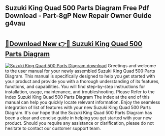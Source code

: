 ## Suzuki King Quad 500 Parts Diagram Free Pdf Download - Part-8gP New Repair Owner Guide g4vau

# <h2><a href="http://dfm4h7l.blite.top/?on=Suzuki+King+Quad+500+Parts+Diagram">🔗Download New 👉🔴 Suzuki King Quad 500 Parts Diagram</a></h2>

[![Suzuki King Quad 500 Parts Diagram download](https://i.imgur.com/lujVjoI.png)](http://dfm4h7l.blite.top/?on=Suzuki+King+Quad+500+Parts+Diagram)
Greetings and welcome to the user manual for your newly assembled Suzuki King Quad 500 Parts Diagram. This manual is specifically designed to help you get started with your product and provide you with a thorough understanding of its features, functions, and capabilities. You will find step-by-step instructions for installation, usage, maintenance, and troubleshooting. Please Refer to the Index Suzuki King Quad 500 Parts Diagram The index at the end of this manual can help you quickly locate relevant information. Enjoy the seamless integration of list of features with your new Suzuki King Quad 500 Parts Diagram. It's our hope that the Suzuki King Quad 500 Parts Diagram has been a clear and concise guide in helping you get started with your new product. Should you require any assistance or clarification, please do not hesitate to contact our customer support team.
